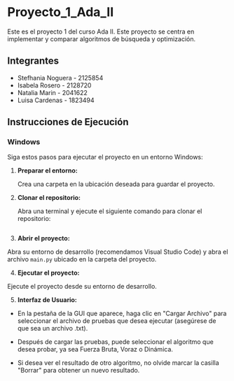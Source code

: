 # Proyecto_1_Ada_II

Este es el proyecto 1 del curso Ada II. Este proyecto se centra en implementar y comparar algoritmos de búsqueda y optimización.

## Integrantes

- Stefhania Noguera - 2125854
- Isabela Rosero - 2128720
- Natalia Marin - 2041622
- Luisa Cardenas - 1823494

## Instrucciones de Ejecución

### Windows

Siga estos pasos para ejecutar el proyecto en un entorno Windows:

1. **Preparar el entorno:**

   Crea una carpeta en la ubicación deseada para guardar el proyecto.

2. **Clonar el repositorio:**

   Abra una terminal y ejecute el siguiente comando para clonar el repositorio: 
   
   ```shell git clone https://github.com/RoseRossi/Proyecto_1_Ada_II.git
   
3. **Abrir el proyecto:**

Abra su entorno de desarrollo (recomendamos Visual Studio Code) y abra el archivo `main.py` ubicado en la carpeta del proyecto.

4. **Ejecutar el proyecto:**

Ejecute el proyecto desde su entorno de desarrollo.

5. **Interfaz de Usuario:**

- En la pestaña de la GUI que aparece, haga clic en "Cargar Archivo" para seleccionar el archivo de pruebas que desea ejecutar (asegúrese de que sea un archivo .txt).

- Después de cargar las pruebas, puede seleccionar el algoritmo que desea probar, ya sea Fuerza Bruta, Voraz o Dinámica.

- Si desea ver el resultado de otro algoritmo, no olvide marcar la casilla "Borrar" para obtener un nuevo resultado.
